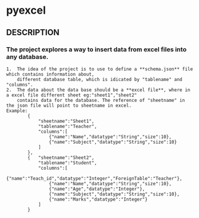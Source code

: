 # pyexcel

## DESCRIPTION

### The project explores a way to insert data from excel files into any database.

    1.  The idea of the project is to use to define a **schema.json** file which contains information about,
        different database table, which is idicated by "tablename" and "columns".
    2.  The data about the data base should be a **excel file**, where in a excel file different sheet eg:"sheet1","sheet2"
        contains data for the database. The reference of "sheetname" in the json file will point to sheetname in excel. 
    Example:
            {
                "sheetname":"Sheet1",
                "tablename":"Teacher",
                "columns":[
                    {"name":"Name","datatype":"String","size":10},
                    {"name":"Subject","datatype":"String","size":10}
                ]
            },
            {   "sheetname":"Sheet2",
                "tablename":"Student",
                "columns":[
                    {"name":"Teach_id","datatype":"Integer","ForeignTable":"Teacher"},
                    {"name":"Name","datatype":"String","size":10},
                    {"name":"Age","datatype":"Integer"},
                    {"name":"Subject","datatype":"String","size":10},
                    {"name":"Marks","datatype":"Integer"}
                ]
            }
    


